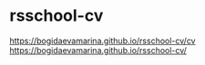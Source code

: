 # rsschool-cv
https://bogidaevamarina.github.io/rsschool-cv/cv https://bogidaevamarina.github.io/rsschool-cv/

